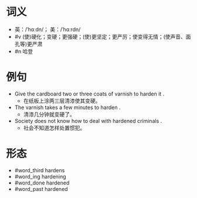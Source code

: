 # 词义
- 英：/ˈhɑːdn/； 美：/ˈhɑːrdn/
- #v (使)硬化；变硬；更强硬；(使)更坚定；更严厉；使变得无情；(使声音、面孔等)更严肃
- #n 哈登
# 例句
- Give the cardboard two or three coats of varnish to harden it .
	- 在纸板上涂两三层清漆使其变硬。
- The varnish takes a few minutes to harden .
	- 清漆几分钟就变硬了。
- Society does not know how to deal with hardened criminals .
	- 社会不知道怎样处置惯犯。
# 形态
- #word_third hardens
- #word_ing hardening
- #word_done hardened
- #word_past hardened
